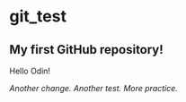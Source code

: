 # git_test
## My first GitHub repository!
Hello Odin!

*Another change. Another test. More practice.*
